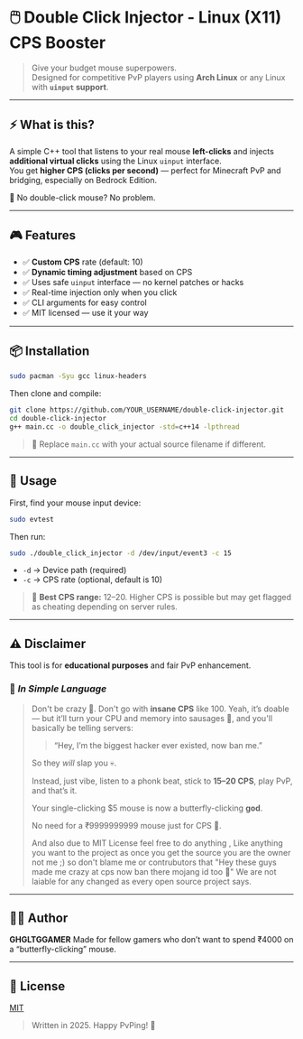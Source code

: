 # 🖱️ Double Click Injector - Linux (X11) CPS Booster

> Give your budget mouse superpowers.  
> Designed for competitive PvP players using **Arch Linux** or any Linux with **`uinput` support**.

---

## ⚡ What is this?

A simple C++ tool that listens to your real mouse **left-clicks** and injects **additional virtual clicks** using the Linux `uinput` interface.  
You get **higher CPS (clicks per second)** — perfect for Minecraft PvP and bridging, especially on Bedrock Edition.

🧷 No double-click mouse? No problem.

---

## 🎮 Features

- ✅ **Custom CPS** rate (default: 10)
- ✅ **Dynamic timing adjustment** based on CPS
- ✅ Uses safe `uinput` interface — no kernel patches or hacks
- ✅ Real-time injection only when you click
- ✅ CLI arguments for easy control
- ✅ MIT licensed — use it your way

---

## 📦 Installation

```bash
sudo pacman -Syu gcc linux-headers
````

Then clone and compile:

```bash
git clone https://github.com/YOUR_USERNAME/double-click-injector.git
cd double-click-injector
g++ main.cc -o double_click_injector -std=c++14 -lpthread
```

> 🧠 Replace `main.cc` with your actual source filename if different.

---

## 🚀 Usage

First, find your mouse input device:

```bash
sudo evtest
```

Then run:

```bash
sudo ./double_click_injector -d /dev/input/event3 -c 15
```

* `-d` → Device path (required)
* `-c` → CPS rate (optional, default is 10)

> 🏁 **Best CPS range:** 12–20.
> Higher CPS is possible but may get flagged as cheating depending on server rules.

---

## ⚠️ Disclaimer

This tool is for **educational purposes** and fair PvP enhancement.

### 🧠 *In Simple Language*

> Don't be crazy 🗿. Don't go with **insane CPS** like 100.
> Yeah, it’s doable — but it’ll turn your CPU and memory into sausages 🌭,
> and you'll basically be telling servers:
>
> > “Hey, I’m the biggest hacker ever existed, now ban me.”
>
> So they *will* slap you 💀.
>
> Instead, just vibe, listen to a phonk beat, stick to **15–20 CPS**,
> play PvP, and that’s it.
>
> Your single-clicking \$5 mouse is now a butterfly-clicking **god**.
>
> No need for a ₹9999999999 mouse just for CPS 🤭.
>
> And also due to MIT License feel free to do anything , Like anything you want to the project as once you get the source you are the owner not me ;) so don't blame me or contrubutors that "Hey these guys made me crazy at cps now ban there mojang id too 🗿" We are not laiable for any changed as every open source project says.

---

## 🧑‍💻 Author

**GHGLTGGAMER**
Made for fellow gamers who don’t want to spend ₹4000 on a “butterfly-clicking” mouse.

---

## 📄 License

[MIT](LICENSE)

> Written in 2025. Happy PvPing! 🏹
